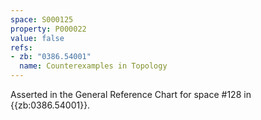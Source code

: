 ```yaml
---
space: S000125
property: P000022
value: false
refs:
- zb: "0386.54001"
  name: Counterexamples in Topology
---
```


Asserted in the General Reference Chart for space #128 in
{{zb:0386.54001}}.
